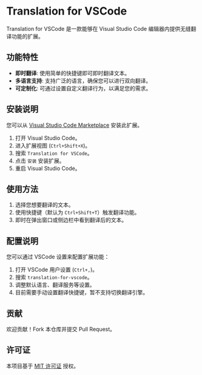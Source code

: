 # Translation for VSCode
Translation for VSCode 是一款能够在 Visual Studio Code 编辑器内提供无缝翻译功能的扩展。

## 功能特性

- **即时翻译**: 使用简单的快捷键即可即时翻译文本。
- **多语言支持**: 支持广泛的语言，确保您可以进行双向翻译。
- **可定制化**: 可通过设置自定义翻译行为，以满足您的需求。

## 安装说明

您可以从 [Visual Studio Code Marketplace](https://marketplace.visualstudio.com/items?itemName=yourpublisher.translation-for-vscode) 安装此扩展。

1. 打开 Visual Studio Code。
2. 进入扩展视图 (`Ctrl+Shift+X`)。
3. 搜索 `Translation for VSCode`。
4. 点击 `安装` 安装扩展。
5. 重启 Visual Studio Code。

## 使用方法

1. 选择您想要翻译的文本。
2. 使用快捷键（默认为 `Ctrl+Shift+T`）触发翻译功能。
3. 即时在弹出窗口或侧边栏中看到翻译后的文本。

## 配置说明

您可以通过 VSCode 设置来配置扩展功能：

1. 打开 VSCode 用户设置 (`Ctrl+,`)。
2. 搜索 `translation-for-vscode`。
3. 调整默认语言、翻译服务等设置。
4. 目前需要手动设置翻译快捷键，暂不支持切换翻译引擎。

## 贡献

欢迎贡献！Fork 本仓库并提交 Pull Request。

## 许可证

本项目基于 [MIT 许可证](LICENSE.md) 授权。
